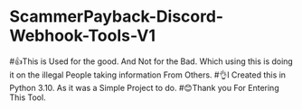 # ScammerPayback-Discord-Webhook-Tools-V1
#👍This is  Used for the good. And Not for the Bad. Which using this is doing it on the illegal People taking information From Others.
#👌I Created this in Python 3.10. As it was a Simple Project to do.
#😊Thank you For Entering This Tool.
